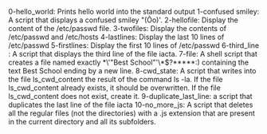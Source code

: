 0-hello_world: Prints hello world into the standard output
1-confused smiley: A script that displays a confused smiley "(Ôo)\'.
2-hellofile: Display the content of the /etc/passwd file.
3-twofiles: Display the contents of /etc/passwd and /etc/hosts
4-lastlines: Display the last 10 lines of /etc/passwd
5-firstlines: Display the first 10 lines of /etc/passwd
6-third_line : A script that displays the third line of the file iacta.
7-file: A shell script that creates a file named exactly \*\\'"Best School"\'\\*$\?\*\*\*\*\*:) containing the text Best School ending by a new line.
8-cwd_state: A script that writes into the file ls_cwd_content the result of the command ls -la. If the file ls_cwd_content already exists, it should be overwritten. If the file ls_cwd_content does not exist, create it.
9-duplicate_last_line: a script that duplicates the last line of the file iacta
10-no_more_js: A script that deletes all the regular files (not the directories) with a .js extension that are present in the current directory and all its subfolders.
